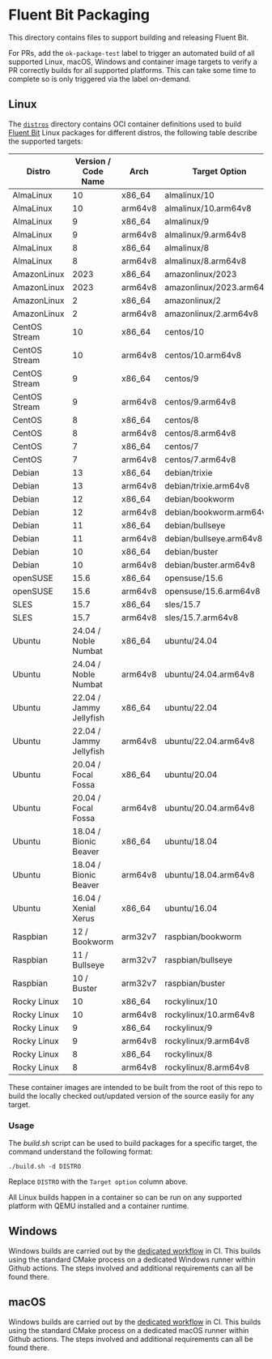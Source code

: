 # Fluent Bit Packaging

This directory contains files to support building and releasing Fluent Bit.

For PRs, add the `ok-package-test` label to trigger an automated build of all supported Linux, macOS, Windows and container image targets to verify a PR correctly builds for all supported platforms.
This can take some time to complete so is only triggered via the label on-demand.

## Linux

The [`distros`](./distros/) directory contains OCI container definitions used to build [Fluent Bit](http://fluentbit.io) Linux packages for different distros, the following table describe the supported targets:

| Distro        |   Version / Code Name     | Arch    | Target Option            |
|---------------|---------------------------|---------|--------------------------|
| AlmaLinux     |   10                      | x86_64  | almalinux/10             |
| AlmaLinux     |   10                      | arm64v8 | almalinux/10.arm64v8     |
| AlmaLinux     |   9                       | x86_64  | almalinux/9              |
| AlmaLinux     |   9                       | arm64v8 | almalinux/9.arm64v8      |
| AlmaLinux     |   8                       | x86_64  | almalinux/8              |
| AlmaLinux     |   8                       | arm64v8 | almalinux/8.arm64v8      |
| AmazonLinux   |   2023                    | x86_64  | amazonlinux/2023         |
| AmazonLinux   |   2023                    | arm64v8 | amazonlinux/2023.arm64v8 |
| AmazonLinux   |   2                       | x86_64  | amazonlinux/2            |
| AmazonLinux   |   2                       | arm64v8 | amazonlinux/2.arm64v8    |
| CentOS Stream |   10                      | x86_64  | centos/10                |
| CentOS Stream |   10                      | arm64v8 | centos/10.arm64v8        |
| CentOS Stream |   9                       | x86_64  | centos/9                 |
| CentOS Stream |   9                       | arm64v8 | centos/9.arm64v8         |
| CentOS        |   8                       | x86_64  | centos/8                 |
| CentOS        |   8                       | arm64v8 | centos/8.arm64v8         |
| CentOS        |   7                       | x86_64  | centos/7                 |
| CentOS        |   7                       | arm64v8 | centos/7.arm64v8         |
| Debian        |   13                      | x86_64  | debian/trixie            |
| Debian        |   13                      | arm64v8 | debian/trixie.arm64v8    |
| Debian        |   12                      | x86_64  | debian/bookworm          |
| Debian        |   12                      | arm64v8 | debian/bookworm.arm64v8  |
| Debian        |   11                      | x86_64  | debian/bullseye          |
| Debian        |   11                      | arm64v8 | debian/bullseye.arm64v8  |
| Debian        |   10                      | x86_64  | debian/buster            |
| Debian        |   10                      | arm64v8 | debian/buster.arm64v8    |
| openSUSE      |   15.6                    | x86_64  | opensuse/15.6            |
| openSUSE      |   15.6                    | arm64v8 | opensuse/15.6.arm64v8    |
| SLES          |   15.7                    | x86_64  | sles/15.7                |
| SLES          |   15.7                    | arm64v8 | sles/15.7.arm64v8        |
| Ubuntu        |   24.04 / Noble Numbat    | x86_64  | ubuntu/24.04             |
| Ubuntu        |   24.04 / Noble Numbat    | arm64v8 | ubuntu/24.04.arm64v8     |
| Ubuntu        |   22.04 / Jammy Jellyfish | x86_64  | ubuntu/22.04             |
| Ubuntu        |   22.04 / Jammy Jellyfish | arm64v8 | ubuntu/22.04.arm64v8     |
| Ubuntu        |   20.04 / Focal Fossa     | x86_64  | ubuntu/20.04             |
| Ubuntu        |   20.04 / Focal Fossa     | arm64v8 | ubuntu/20.04.arm64v8     |
| Ubuntu        |   18.04 / Bionic Beaver   | x86_64  | ubuntu/18.04             |
| Ubuntu        |   18.04 / Bionic Beaver   | arm64v8 | ubuntu/18.04.arm64v8     |
| Ubuntu        |   16.04 / Xenial Xerus    | x86_64  | ubuntu/16.04             |
| Raspbian      |   12 / Bookworm           | arm32v7 | raspbian/bookworm        |
| Raspbian      |   11 / Bullseye           | arm32v7 | raspbian/bullseye        |
| Raspbian      |   10 / Buster             | arm32v7 | raspbian/buster          |
| Rocky Linux   |   10                      | x86_64  | rockylinux/10            |
| Rocky Linux   |   10                      | arm64v8 | rockylinux/10.arm64v8    |
| Rocky Linux   |   9                       | x86_64  | rockylinux/9             |
| Rocky Linux   |   9                       | arm64v8 | rockylinux/9.arm64v8     |
| Rocky Linux   |   8                       | x86_64  | rockylinux/8             |
| Rocky Linux   |   8                       | arm64v8 | rockylinux/8.arm64v8     |

These container images are intended to be built from the root of this repo to build the locally checked out/updated version of the source easily for any target.

### Usage

The _build.sh_ script can be used to build packages for a specific target, the command understand the following format:

```shell
./build.sh -d DISTRO
```

Replace `DISTRO` with the `Target option` column above.

All Linux builds happen in a container so can be run on any supported platform with QEMU installed and a container runtime.

## Windows

Windows builds are carried out by the [dedicated workflow](../.github/workflows/call-build-windows.yaml) in CI.
This builds using the standard CMake process on a dedicated Windows runner within Github actions.
The steps involved and additional requirements can all be found there.

## macOS

Windows builds are carried out by the [dedicated workflow](../.github/workflows/call-build-macos.yaml) in CI.
This builds using the standard CMake process on a dedicated macOS runner within Github actions.
The steps involved and additional requirements can all be found there.

